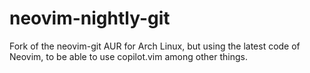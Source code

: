 # neovim-nightly-git
Fork of the neovim-git AUR for Arch Linux, but using the latest code of Neovim, to be able to use copilot.vim among other things.
